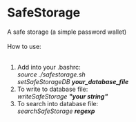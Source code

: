 # SafeStorage
A safe storage (a simple password wallet)<br><br>
How to use:<br><br>
1) Add into your .bashrc:<br>
<i>source ./safestorage.sh<br>
setSafeStorageDB <b>your_database_file</b></i><br>
2) To write to database file:<br>
<i>writeSafeStorage <b>"your string"</b></i><br>
3) To search into database file:<br>
<i>searchSafeStorage <b>regexp</b></i><br>
